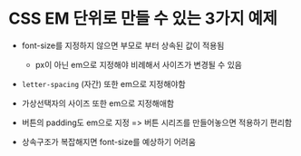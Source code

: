 # CSS EM 단위로 만들 수 있는 3가지 예제

- font-size를 지정하지 않으면 부모로 부터 상속된 값이 적용됨
  - px이 아닌 em으로 지정해야 비례해서 사이즈가 변경될 수 있음

- `letter-spacing` (자간) 또한 em으로 지정해야함
- 가상선택자의 사이즈 또한 em으로 지정해애함
- 버튼의 padding도 em으로 지정 => 버튼 시리즈를 만들어놓으면 적용하기 편리함
- 상속구조가 복잡해지면 font-size를 예상하기 어려움

